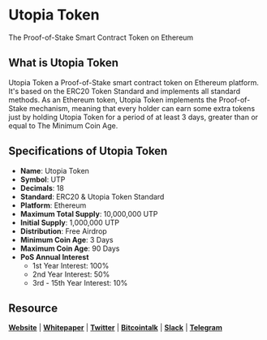 # Utopia Token
The Proof-of-Stake Smart Contract Token on Ethereum

## What is Utopia Token
Utopia Token a Proof-of-Stake smart contract token on Ethereum platform. It's based on the ERC20 Token Standard and implements all standard methods. As an Ethereum token, Utopia Token implements the Proof-of-Stake mechanism, meaning that every holder can earn some extra tokens just by holding Utopia Token for a period of at least 3 days, greater than or equal to The Minimum Coin Age.

## Specifications of Utopia Token
* **Name**: Utopia Token
* **Symbol**: UTP
* **Decimals**: 18
* **Standard**: ERC20 & Utopia Token Standard
* **Platform**: Ethereum
* **Maximum Total Supply**: 10,000,000 UTP
* **Initial Supply**: 1,000,000 UTP
* **Distribution**: Free Airdrop
* **Minimum Coin Age**: 3 Days
* **Maximum Coin Age**: 90 Days
* **PoS Annual Interest**
  + 1st Year Interest: 100%
  + 2nd Year Interest: 50%
  + 3rd - 15th Year Interest: 10%

## Resource
**[Website](https://postoken.org)** | **[Whitepaper](https://postoken.org/whitepaper.pdf)** | **[Twitter](https://twitter/PoSToken)**  | **[Bitcointalk](https://bitcointalk.org/index.php?topic=2110712.0)** | **[Slack](https://join.slack.com/t/postoken/shared_invite/enQtMjQ1OTA0MzA4MDAxLThjNWQxNjllNzEyM2VhMDYzMzc3N2I1MDc4NmU3NDM5YzFkNTJlZGIxMmEzMTZmOTgxN2MyYzhkNmYzYzY1MDM)** | **[Telegram](https://t.me/PoSToken)**
